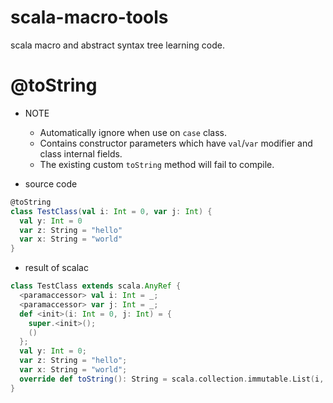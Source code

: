 # scala-macro-tools

scala macro and abstract syntax tree learning code.

# @toString

- NOTE
    - Automatically ignore when use on `case` class.
    - Contains constructor parameters which have `val`/`var` modifier and class internal fields.
    - The existing custom `toString` method will fail to compile.

- source code
```scala
@toString
class TestClass(val i: Int = 0, var j: Int) {
  val y: Int = 0
  var z: String = "hello"
  var x: String = "world"
}
```
- result of scalac
```scala
class TestClass extends scala.AnyRef {
  <paramaccessor> val i: Int = _;
  <paramaccessor> var j: Int = _;
  def <init>(i: Int = 0, j: Int) = {
    super.<init>();
    ()
  };
  val y: Int = 0;
  var z: String = "hello";
  var x: String = "world";
  override def toString(): String = scala.collection.immutable.List(i, j, y, z, x).toString.replace("List", "TestClass") // a crude way, TODO refactor it.
}
```

